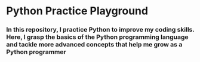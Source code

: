 # Python Practice Playground
### In this repository, I practice Python to improve my coding skills. Here, I grasp the basics of the Python programming language and tackle more advanced concepts that help me grow as a Python programmer

